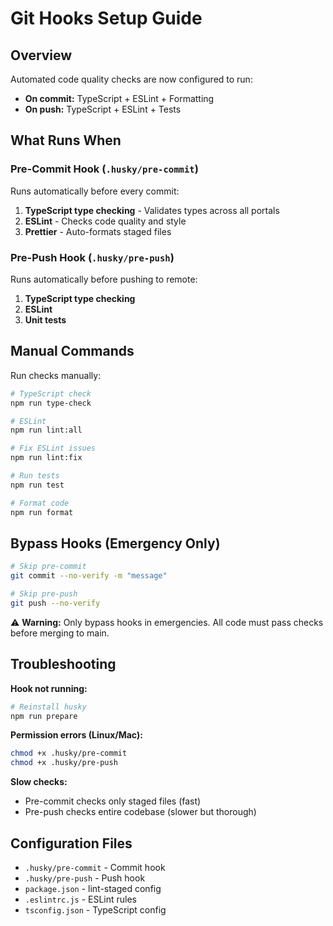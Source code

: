 # Git Hooks Setup Guide

## Overview

Automated code quality checks are now configured to run:
- **On commit:** TypeScript + ESLint + Formatting
- **On push:** TypeScript + ESLint + Tests

## What Runs When

### Pre-Commit Hook (`.husky/pre-commit`)
Runs automatically before every commit:
1. **TypeScript type checking** - Validates types across all portals
2. **ESLint** - Checks code quality and style
3. **Prettier** - Auto-formats staged files

### Pre-Push Hook (`.husky/pre-push`)
Runs automatically before pushing to remote:
1. **TypeScript type checking**
2. **ESLint**
3. **Unit tests**

## Manual Commands

Run checks manually:

```bash
# TypeScript check
npm run type-check

# ESLint
npm run lint:all

# Fix ESLint issues
npm run lint:fix

# Run tests
npm run test

# Format code
npm run format
```

## Bypass Hooks (Emergency Only)

```bash
# Skip pre-commit
git commit --no-verify -m "message"

# Skip pre-push
git push --no-verify
```

⚠️ **Warning:** Only bypass hooks in emergencies. All code must pass checks before merging to main.

## Troubleshooting

**Hook not running:**
```bash
# Reinstall husky
npm run prepare
```

**Permission errors (Linux/Mac):**
```bash
chmod +x .husky/pre-commit
chmod +x .husky/pre-push
```

**Slow checks:**
- Pre-commit checks only staged files (fast)
- Pre-push checks entire codebase (slower but thorough)

## Configuration Files

- `.husky/pre-commit` - Commit hook
- `.husky/pre-push` - Push hook
- `package.json` - lint-staged config
- `.eslintrc.js` - ESLint rules
- `tsconfig.json` - TypeScript config
